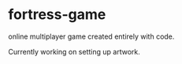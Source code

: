 # fortress-game
online multiplayer game
created entirely with code.


Currently working on setting up artwork.
